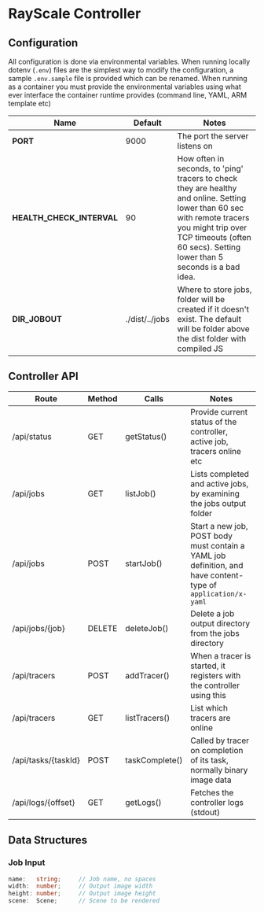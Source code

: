 # RayScale Controller

## Configuration
All configuration is done via environmental variables. When running locally dotenv (`.env`) files are the simplest way to modify the configuration, a sample `.env.sample` file is provided which can be renamed. When running as a container you must provide the environmental variables using what ever interface the container runtime provides (command line, YAML, ARM template etc)

|Name|Default|Notes|
|---|---|---|
|**PORT**|9000|The port the server listens on|
|**HEALTH_CHECK_INTERVAL**|90|How often in seconds, to 'ping' tracers to check they are healthy and online. Setting lower than 60 sec with remote tracers you might trip over TCP timeouts (often 60 secs). Setting lower than 5 seconds is a bad idea.
|**DIR_JOBOUT**|./dist/../jobs|Where to store jobs, folder will be created if it doesn't exist. The default will be folder above the dist folder with compiled JS|


## Controller API

|Route|Method|Calls|Notes|
|---|---|---|---|
|/api/status|GET|getStatus()|Provide current status of the controller, active job, tracers online etc|
|/api/jobs|GET|listJob()|Lists completed and active jobs, by examining the jobs output folder|
|/api/jobs|POST|startJob()|Start a new job, POST body must contain a YAML job definition, and have content-type of `application/x-yaml`|
|/api/jobs/{job}|DELETE|deleteJob()|Delete a job output directory from the jobs directory|
|/api/tracers|POST|addTracer()|When a tracer is started, it registers with the controller using this|
|/api/tracers|GET|listTracers()|List which tracers are online|
|/api/tasks/{taskId}|POST|taskComplete()|Called by tracer on completion of its task, normally binary image data|
|/api/logs/{offset}|GET|getLogs()|Fetches the controller logs (stdout)|


## Data Structures

### Job Input
```typescript
name:   string;     // Job name, no spaces
width:  number;     // Output image width
height: number;     // Output image height
scene:  Scene;      // Scene to be rendered  
```